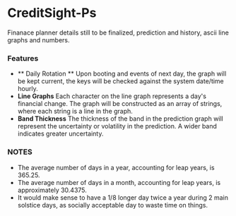 # CreditSight-Ps
Finanace planner details still to be finalized, prediction and history, ascii line graphs and numbers.

### Features
- ** Daily Rotation ** Upon booting and events of next day, the graph will be kept current, the keys will be checked against the system date/time hourly.
- **Line Graphs** Each character on the line graph represents a day's financial change. The graph will be constructed as an array of strings, where each string is a line in the graph.
- **Band Thickness** The thickness of the band in the prediction graph will represent the uncertainty or volatility in the prediction. A wider band indicates greater uncertainty.

### NOTES
* The average number of days in a year, accounting for leap years, is 365.25.
* The average number of days in a month, accounting for leap years, is approximately 30.4375.
* It would make sense to have a 1/8 longer day twice a year during 2 main solstice days, as socially acceptable day to waste time on things.
